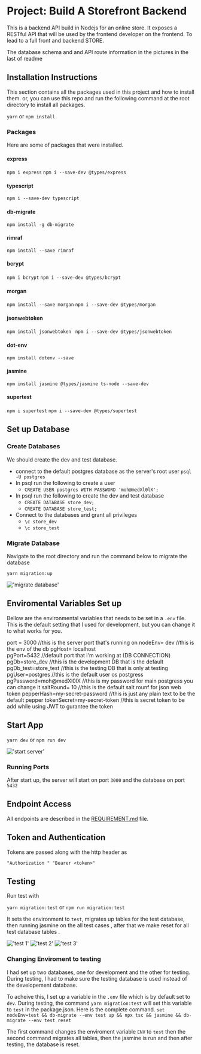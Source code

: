# Project: Build A Storefront Backend

This is a backend API build in Nodejs for an online store.
It exposes a RESTful API that will be used by the frontend developer on the frontend.
To lead to a full front and backend STORE.

The database schema and and API route information in the pictures in the last of readme

## Installation Instructions

This section contains all the packages used in this project and how to install them.
or, you can use this repo and run the following command at the root directory to install all packages.

`yarn` or `npm install`

### Packages

Here are some of packages that were installed.

#### express

`npm i express`
`npm i --save-dev @types/express`

#### typescript

`npm i --save-dev typescript`

#### db-migrate

`npm install -g db-migrate`

#### rimraf

`npm install --save rimraf`

#### bcrypt

`npm i bcrypt`
`npm i --save-dev @types/bcrypt`

#### morgan

`npm install --save morgan`
`npm i --save-dev @types/morgan`

#### jsonwebtoken

`npm install jsonwebtoken `
`npm i --save-dev @types/jsonwebtoken`

#### dot-env

`npm install dotenv --save`

#### jasmine

`npm install jasmine @types/jasmine ts-node --save-dev`

#### supertest

`npm i supertest`
`npm i --save-dev @types/supertest`

## Set up Database

### Create Databases

We should create the dev and test database.

- connect to the default postgres database as the server's root user `psql -U postgres`
- In psql run the following to create a user
  - `CREATE USER postgres WITH PASSWORD 'moh@medXl0lX';`
- In psql run the following to create the dev and test database
  - `CREATE DATABASE store_dev;`
  - `CREATE DATABASE store_test;`
- Connect to the databases and grant all privileges
  - `\c store_dev`
  - `\c store_test`

### Migrate Database

Navigate to the root directory and run the command below to migrate the database

`yarn migration:up`

!['migrate database'](./pics/Migration-Up.bmp)

## Enviromental Variables Set up

Bellow are the environmental variables that needs to be set in a `.env` file. This is the default setting that I used for development, but you can change it to what works for you.

port = 3000 //this is the server port that's running on
nodeEnv= dev //this is the env of the db
pgHost= localhost  
pgPort=5432 //default port that i'm working at (DB CONNECTION)
pgDb=store_dev //this is the development DB that is the default
pgDb_test=store_test //this is the testing DB that is only at testing
pgUser=postgres //this is the default user os postgress
pgPassword=moh@medXl0lX //this is my password for main postgress you can change it
saltRound= 10 //this is the default salt rounf for json web token
pepperHash=my-secret-password //this is just any plain text to be the default pepper
tokenSecret=my-secret-token //this is secret token to be add while using JWT to gurantee the token

## Start App

`yarn dev` or `npm run dev`

!['start server'](./pics/Server%20start.bmp)

### Running Ports

After start up, the server will start on port `3000` and the database on port `5432`

## Endpoint Access

All endpoints are described in the [REQUIREMENT.md](REQUIREMENTS.md) file.

## Token and Authentication

Tokens are passed along with the http header as

`"Authorization " "Bearer <token>"`

## Testing

Run test with

`yarn migration:test` or `npm run migration:test`

It sets the environment to `test`, migrates up tables for the test database, then running jasmine on the all test cases ,
after that we make reset for all test database tables .

!['test 1'](./pics/test%201.bmp)
!['test 2'](./pics/test%202.bmp)
!['test 3'](./pics/test%203.bmp)

### Changing Enviroment to testing

I had set up two databases, one for development and the other for testing. During testing, I had to make sure the testing database is used instead of the developement database.

To acheive this, I set up a variable in the `.env` file which is by default set to `dev`. During testing, the command `yarn migration:test` will set this variable to `test` in the package.json. Here is the complete command.
`set nodeEnv=test && db-migrate --env test up && npx tsc && jasmine && db-migrate --env test reset `

The first command changes the enviroment variable `ENV` to `test` then the second command migrates all tables, then the jasmine is run and then after testing, the database is reset.
